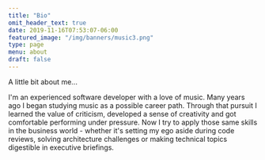 ```yaml
---
title: "Bio"
omit_header_text: true
date: 2019-11-16T07:53:07-06:00
featured_image: "/img/banners/music3.png"
type: page
menu: about
draft: false
---
```


A little bit about me...

I'm an experienced software developer with a love of music. Many years ago I began studying music as a possible career path. Through that pursuit I learned  the value of criticism, developed a sense of creativity and got comfortable performing under pressure. Now I try to apply those same skills in the business world - whether it's setting my ego aside during code reviews, solving architecture challenges or making technical topics digestible in executive briefings.
